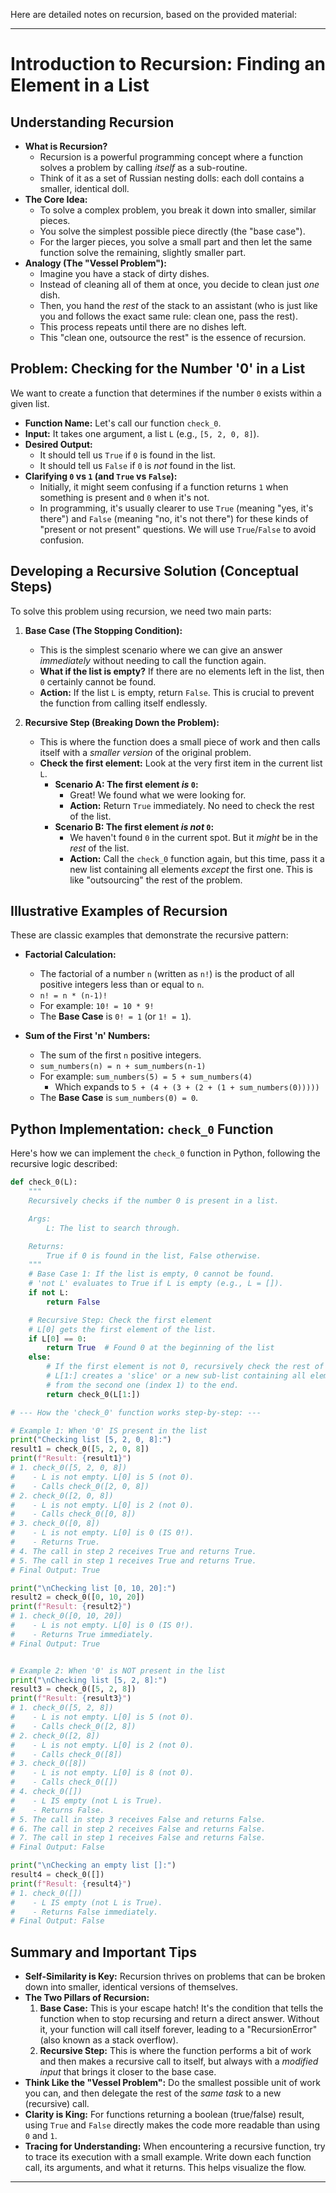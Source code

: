 Here are detailed notes on recursion, based on the provided material:

---

# Introduction to Recursion: Finding an Element in a List

## Understanding Recursion

*   **What is Recursion?**
    *   Recursion is a powerful programming concept where a function solves a problem by calling *itself* as a sub-routine.
    *   Think of it as a set of Russian nesting dolls: each doll contains a smaller, identical doll.
*   **The Core Idea:**
    *   To solve a complex problem, you break it down into smaller, similar pieces.
    *   You solve the simplest possible piece directly (the "base case").
    *   For the larger pieces, you solve a small part and then let the same function solve the remaining, slightly smaller part.
*   **Analogy (The "Vessel Problem"):**
    *   Imagine you have a stack of dirty dishes.
    *   Instead of cleaning all of them at once, you decide to clean just *one* dish.
    *   Then, you hand the *rest* of the stack to an assistant (who is just like you and follows the exact same rule: clean one, pass the rest).
    *   This process repeats until there are no dishes left.
    *   This "clean one, outsource the rest" is the essence of recursion.

## Problem: Checking for the Number '0' in a List

We want to create a function that determines if the number `0` exists within a given list.

*   **Function Name:** Let's call our function `check_0`.
*   **Input:** It takes one argument, a list `L` (e.g., `[5, 2, 0, 8]`).
*   **Desired Output:**
    *   It should tell us `True` if `0` is found in the list.
    *   It should tell us `False` if `0` is *not* found in the list.
*   **Clarifying `0` vs `1` (and `True` vs `False`):**
    *   Initially, it might seem confusing if a function returns `1` when something is present and `0` when it's not.
    *   In programming, it's usually clearer to use `True` (meaning "yes, it's there") and `False` (meaning "no, it's not there") for these kinds of "present or not present" questions. We will use `True`/`False` to avoid confusion.

## Developing a Recursive Solution (Conceptual Steps)

To solve this problem using recursion, we need two main parts:

1.  **Base Case (The Stopping Condition):**
    *   This is the simplest scenario where we can give an answer *immediately* without needing to call the function again.
    *   **What if the list is empty?** If there are no elements left in the list, then `0` certainly cannot be found.
    *   **Action:** If the list `L` is empty, return `False`. This is crucial to prevent the function from calling itself endlessly.

2.  **Recursive Step (Breaking Down the Problem):**
    *   This is where the function does a small piece of work and then calls itself with a *smaller version* of the original problem.
    *   **Check the first element:** Look at the very first item in the current list `L`.
        *   **Scenario A: The first element *is* `0`:**
            *   Great! We found what we were looking for.
            *   **Action:** Return `True` immediately. No need to check the rest of the list.
        *   **Scenario B: The first element *is not* `0`:**
            *   We haven't found `0` in the current spot. But it *might* be in the *rest* of the list.
            *   **Action:** Call the `check_0` function again, but this time, pass it a new list containing all elements *except* the first one. This is like "outsourcing" the rest of the problem.

## Illustrative Examples of Recursion

These are classic examples that demonstrate the recursive pattern:

*   **Factorial Calculation:**
    *   The factorial of a number `n` (written as `n!`) is the product of all positive integers less than or equal to `n`.
    *   `n! = n * (n-1)!`
    *   For example: `10! = 10 * 9!`
    *   The **Base Case** is `0! = 1` (or `1! = 1`).

*   **Sum of the First 'n' Numbers:**
    *   The sum of the first `n` positive integers.
    *   `sum_numbers(n) = n + sum_numbers(n-1)`
    *   For example: `sum_numbers(5) = 5 + sum_numbers(4)`
        *   Which expands to `5 + (4 + (3 + (2 + (1 + sum_numbers(0)))))`
    *   The **Base Case** is `sum_numbers(0) = 0`.

## Python Implementation: `check_0` Function

Here's how we can implement the `check_0` function in Python, following the recursive logic described:

```python
def check_0(L):
    """
    Recursively checks if the number 0 is present in a list.

    Args:
        L: The list to search through.

    Returns:
        True if 0 is found in the list, False otherwise.
    """
    # Base Case 1: If the list is empty, 0 cannot be found.
    # 'not L' evaluates to True if L is empty (e.g., L = []).
    if not L:
        return False

    # Recursive Step: Check the first element
    # L[0] gets the first element of the list.
    if L[0] == 0:
        return True  # Found 0 at the beginning of the list
    else:
        # If the first element is not 0, recursively check the rest of the list.
        # L[1:] creates a 'slice' or a new sub-list containing all elements
        # from the second one (index 1) to the end.
        return check_0(L[1:])

# --- How the 'check_0' function works step-by-step: ---

# Example 1: When '0' IS present in the list
print("Checking list [5, 2, 0, 8]:")
result1 = check_0([5, 2, 0, 8])
print(f"Result: {result1}")
# 1. check_0([5, 2, 0, 8])
#    - L is not empty. L[0] is 5 (not 0).
#    - Calls check_0([2, 0, 8])
# 2. check_0([2, 0, 8])
#    - L is not empty. L[0] is 2 (not 0).
#    - Calls check_0([0, 8])
# 3. check_0([0, 8])
#    - L is not empty. L[0] is 0 (IS 0!).
#    - Returns True.
# 4. The call in step 2 receives True and returns True.
# 5. The call in step 1 receives True and returns True.
# Final Output: True

print("\nChecking list [0, 10, 20]:")
result2 = check_0([0, 10, 20])
print(f"Result: {result2}")
# 1. check_0([0, 10, 20])
#    - L is not empty. L[0] is 0 (IS 0!).
#    - Returns True immediately.
# Final Output: True


# Example 2: When '0' is NOT present in the list
print("\nChecking list [5, 2, 8]:")
result3 = check_0([5, 2, 8])
print(f"Result: {result3}")
# 1. check_0([5, 2, 8])
#    - L is not empty. L[0] is 5 (not 0).
#    - Calls check_0([2, 8])
# 2. check_0([2, 8])
#    - L is not empty. L[0] is 2 (not 0).
#    - Calls check_0([8])
# 3. check_0([8])
#    - L is not empty. L[0] is 8 (not 0).
#    - Calls check_0([])
# 4. check_0([])
#    - L IS empty (not L is True).
#    - Returns False.
# 5. The call in step 3 receives False and returns False.
# 6. The call in step 2 receives False and returns False.
# 7. The call in step 1 receives False and returns False.
# Final Output: False

print("\nChecking an empty list []:")
result4 = check_0([])
print(f"Result: {result4}")
# 1. check_0([])
#    - L IS empty (not L is True).
#    - Returns False immediately.
# Final Output: False
```

## Summary and Important Tips

*   **Self-Similarity is Key:** Recursion thrives on problems that can be broken down into smaller, identical versions of themselves.
*   **The Two Pillars of Recursion:**
    1.  **Base Case:** This is your escape hatch! It's the condition that tells the function when to stop recursing and return a direct answer. Without it, your function will call itself forever, leading to a "RecursionError" (also known as a stack overflow).
    2.  **Recursive Step:** This is where the function performs a bit of work and then makes a recursive call to itself, but always with a *modified input* that brings it closer to the base case.
*   **Think Like the "Vessel Problem":** Do the smallest possible unit of work you can, and then delegate the rest of the *same task* to a new (recursive) call.
*   **Clarity is King:** For functions returning a boolean (true/false) result, using `True` and `False` directly makes the code more readable than using `0` and `1`.
*   **Tracing for Understanding:** When encountering a recursive function, try to trace its execution with a small example. Write down each function call, its arguments, and what it returns. This helps visualize the flow.

---